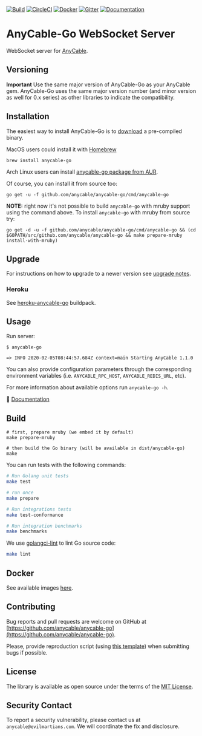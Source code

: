 [![Build](https://github.com/anycable/anycable-go/workflows/Test/badge.svg)](https://github.com/anycable/anycable-go/actions)
[![CircleCI](https://img.shields.io/circleci/project/github/anycable/anycable-go.svg?label=CircleCI)](https://circleci.com/gh/anycable/anycable-go)
[![Docker](https://img.shields.io/docker/pulls/anycable/anycable-go.svg)](https://hub.docker.com/r/anycable/anycable-go/)
[![Gitter](https://img.shields.io/badge/gitter-join%20chat%20%E2%86%92-brightgreen.svg)](https://gitter.im/anycable/anycable-go)
[![Documentation](https://img.shields.io/badge/docs-link-brightgreen.svg)](https://docs.anycable.io/#/anycable-go/getting_started)

# AnyCable-Go WebSocket Server

WebSocket server for [AnyCable](https://github.com/anycable/anycable).

## Versioning

**Important** Use the same major version of AnyCable-Go as your AnyCable gem.
AnyCable-Go uses the same major version number (and minor version as well for 0.x series) as other libraries to indicate the compatibility.

## Installation

The easiest way to install AnyCable-Go is to [download](https://github.com/anycable/anycable-go/releases) a pre-compiled binary.

MacOS users could install it with [Homebrew](https://brew.sh/)

```shell
brew install anycable-go
```

Arch Linux users can install [anycable-go package from AUR](https://aur.archlinux.org/packages/anycable-go/).

Of course, you can install it from source too:

```shell
go get -u -f github.com/anycable/anycable-go/cmd/anycable-go
```

**NOTE:** right now it's not possible to build `anycable-go` with mruby support using the command above. To install `anycable-go` with mruby from source try:

```
go get -d -u -f github.com/anycable/anycable-go/cmd/anycable-go && (cd $GOPATH/src/github.com/anycable/anycable-go && make prepare-mruby install-with-mruby)
```

## Upgrade

For instructions on how to upgrade to a newer version see [upgrade notes](https://docs.anycable.io/#/upgrade-notes/0_6_0_to_1_0_0?id=anycable-go).

### Heroku

See [heroku-anycable-go](https://github.com/anycable/heroku-anycable-go) buildpack.

## Usage

Run server:

```shell
$ anycable-go

=> INFO 2020-02-05T08:44:57.684Z context=main Starting AnyCable 1.1.0
```

You can also provide configuration parameters through the corresponding environment variables (i.e. `ANYCABLE_RPC_HOST`, `ANYCABLE_REDIS_URL`, etc).

For more information about available options run `anycable-go -h`.

📑 [Documentation](https://docs.anycable.io/#/anycable-go/getting_started)

## Build

```shell
# first, prepare mruby (we embed it by default)
make prepare-mruby

# then build the Go binary (will be available in dist/anycable-go)
make
```

You can run tests with the following commands:

```sh
# Run Golang unit tests
make test

# run once
make prepare

# Run integrations tests
make test-conformance

# Run integration benchmarks
make benchmarks
```

We use [golangci-lint](https://golangci-lint.run) to lint Go source code:

```sh
make lint
```

## Docker

See available images [here](https://hub.docker.com/r/anycable/anycable-go/).

## Contributing

Bug reports and pull requests are welcome on GitHub at [https://github.com/anycable/anycable-go](https://github.com/anycable/anycable-go).

Please, provide reproduction script (using [this template](https://github.com/anycable/anycable/blob/master/etc/bug_report_template.rb)) when submitting bugs if possible.

## License

The library is available as open source under the terms of the [MIT License](http://opensource.org/licenses/MIT).

## Security Contact

To report a security vulnerability, please contact us at `anycable@evilmartians.com`. We will coordinate the fix and disclosure.
